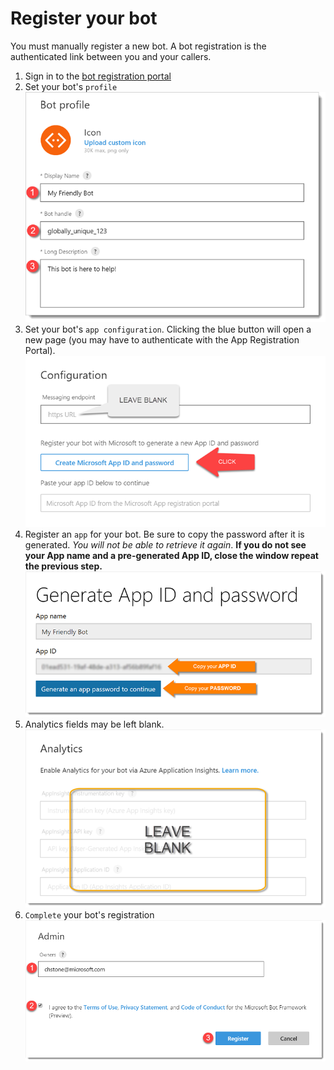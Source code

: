 # Register your bot

You must manually register a new bot. A bot registration is the authenticated link between you and your callers.

1. Sign in to the [bot registration portal][6]
1. Set your bot's `profile`  
![screenshot][1]
1. Set your bot's `app configuration`. Clicking the blue button will open a new page (you may have to authenticate with the App Registration Portal).  
![screenshot][2]
1. Register an `app` for your bot. Be sure to copy the password after it is generated. *You will not be able to retrieve it again*. **If you do not see your App name and a pre-generated App ID, close the window repeat the previous step.**
![screenshot][3]
1. Analytics fields may be left blank.  
![screenshot][4]
1. `Complete` your bot's registration  
![screenshot][5]

[1]: ../../assets/create-bot-01.png
[2]: ../../assets/create-bot-02.png
[3]: ../../assets/create-bot-03.png
[4]: ../../assets/create-bot-04.png
[5]: ../../assets/create-bot-05.png
[6]: https://dev.botframework.com/bots/new